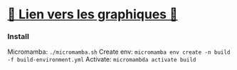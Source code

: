 # [📖 Lien vers les graphiques 📖](https://jupyterlite-id-ds-equipedatascience-3d5a3ad0d6f2cd2618713d2d17f.pages.data.aphp.fr/)

### Install

Micromamba: `./micromamba.sh`
Create env: `micromamba env create -n build -f build-environment.yml`
Activate: `micromambda activate build`